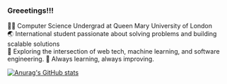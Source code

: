 ### Greeetings!!!

👨‍💻 Computer Science Undergrad at Queen Mary University of London <br/>
🌏 International student passionate about solving problems and building scalable solutions <br/>
🤖 Exploring the intersection of web tech, machine learning, and software engineering.
🌱 Always learning, always improving.

[![Anurag's GitHub stats](https://github-readme-stats.vercel.app/api?username=Starfall10&theme=tokyonight)](https://github.com/anuraghazra/github-readme-stats)
